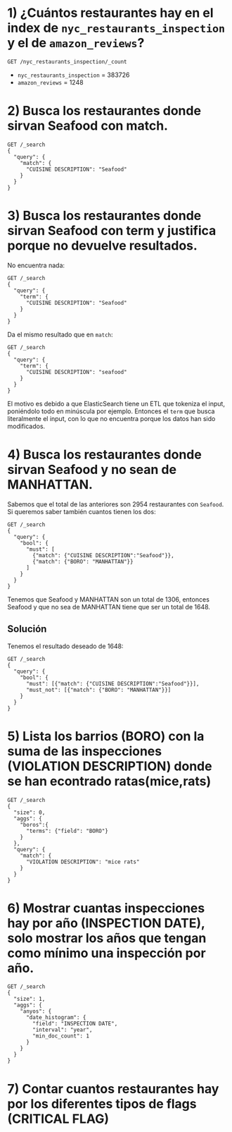 # 1) ¿Cuántos restaurantes hay en el index de `nyc_restaurants_inspection` y el de `amazon_reviews`?
```elasticsearch
GET /nyc_restaurants_inspection/_count

```
- `nyc_restaurants_inspection` = 383726
- `amazon_reviews` = 1248


# 2) Busca los restaurantes donde sirvan Seafood con match.
```elasticsearch
GET /_search
{
  "query": {
    "match": {
      "CUISINE DESCRIPTION": "Seafood"
    }
  }
}
```

# 3) Busca los restaurantes donde sirvan Seafood con term y justifica porque no devuelve resultados.
No encuentra nada:
```elasticsearch
GET /_search
{
  "query": {
    "term": {
      "CUISINE DESCRIPTION": "Seafood"
    }
  }
}
```

Da el mismo resultado que en `match`:
```elasticsearch
GET /_search
{
  "query": {
    "term": {
      "CUISINE DESCRIPTION": "seafood"
    }
  }
}
```

El motivo es debido a que ElasticSearch tiene un ETL que tokeniza el input,
poniéndolo todo en minúscula por ejemplo.
Entonces el `term` que busca literalmente el input,
con lo que no encuentra porque los datos han sido modificados.

# 4) Busca los restaurantes donde sirvan Seafood y no sean de MANHATTAN.
Sabemos que el total de las anteriores son 2954 restaurantes con `Seafood`.
Si queremos saber también cuantos tienen los dos:
```elasticsearch
GET /_search
{
  "query": {
    "bool": {
      "must": [
        {"match": {"CUISINE DESCRIPTION":"Seafood"}},
        {"match": {"BORO": "MANHATTAN"}}
      ]
    }
  }
}
```
Tenemos que Seafood y MANHATTAN son un total de 1306,
entonces Seafood y que no sea de MANHATTAN tiene que ser un total de 1648.

## Solución
Tenemos el resultado deseado de 1648:
```elasticsearch
GET /_search
{
  "query": {
    "bool": {
      "must": [{"match": {"CUISINE DESCRIPTION":"Seafood"}}],
      "must_not": [{"match": {"BORO": "MANHATTAN"}}]
    }
  }
}
```

# 5) Lista los barrios (BORO) con la suma de las inspecciones (VIOLATION DESCRIPTION) donde se han econtrado ratas(mice,rats)
```elasticsearch
GET /_search
{
  "size": 0,
  "aggs": {
    "boros":{
      "terms": {"field": "BORO"}
    }
  },
  "query": {
    "match": {
      "VIOLATION DESCRIPTION": "mice rats"
    }
  }
}
```

# 6) Mostrar cuantas inspecciones hay por año (INSPECTION DATE), solo mostrar los años que tengan como mínimo una inspección por año.
```elasticsearch
GET /_search
{
  "size": 1,
  "aggs": {
    "anyos": {
      "date_histogram": {
        "field": "INSPECTION DATE",
        "interval": "year",
        "min_doc_count": 1
      }
    }
  }
}
```
# 7) Contar cuantos restaurantes hay por los diferentes tipos de flags (CRITICAL FLAG)
